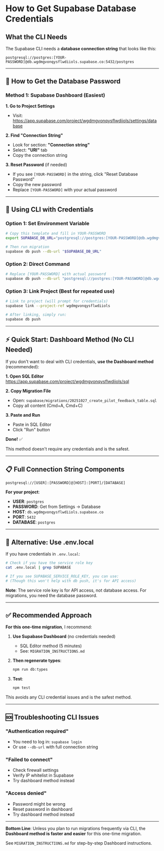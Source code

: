 # How to Get Supabase Database Credentials

## What the CLI Needs

The Supabase CLI needs a **database connection string** that looks like this:

```
postgresql://postgres:[YOUR-PASSWORD]@db.wgdmgvonqysflwdiiols.supabase.co:5432/postgres
```

---

## 🔐 How to Get the Database Password

### Method 1: Supabase Dashboard (Easiest)

**1. Go to Project Settings**
- Visit: https://app.supabase.com/project/wgdmgvonqysflwdiiols/settings/database

**2. Find "Connection String"**
- Look for section: **"Connection string"**
- Select: **"URI"** tab
- Copy the connection string

**3. Reset Password** (if needed)
- If you see `[YOUR-PASSWORD]` in the string, click "Reset Database Password"
- Copy the new password
- Replace `[YOUR-PASSWORD]` with your actual password

---

## 🚀 Using CLI with Credentials

### Option 1: Set Environment Variable

```bash
# Copy this template and fill in YOUR-PASSWORD
export SUPABASE_DB_URL="postgresql://postgres:[YOUR-PASSWORD]@db.wgdmgvonqysflwdiiols.supabase.co:5432/postgres"

# Then run migration
supabase db push --db-url "$SUPABASE_DB_URL"
```

### Option 2: Direct Command

```bash
# Replace [YOUR-PASSWORD] with actual password
supabase db push --db-url "postgresql://postgres:[YOUR-PASSWORD]@db.wgdmgvonqysflwdiiols.supabase.co:5432/postgres"
```

### Option 3: Link Project (Best for repeated use)

```bash
# Link to project (will prompt for credentials)
supabase link --project-ref wgdmgvonqysflwdiiols

# After linking, simply run:
supabase db push
```

---

## ⚡ Quick Start: Dashboard Method (No CLI Needed)

If you don't want to deal with CLI credentials, **use the Dashboard method** (recommended):

**1. Open SQL Editor**
https://app.supabase.com/project/wgdmgvonqysflwdiiols/sql

**2. Copy Migration File**
- Open: `supabase/migrations/20251027_create_pilot_feedback_table.sql`
- Copy all content (Cmd+A, Cmd+C)

**3. Paste and Run**
- Paste in SQL Editor
- Click "Run" button

**Done!** ✅

This method doesn't require any credentials and is the safest.

---

## 📋 Full Connection String Components

```
postgresql://[USER]:[PASSWORD]@[HOST]:[PORT]/[DATABASE]
```

**For your project**:
- **USER**: `postgres`
- **PASSWORD**: Get from Settings → Database
- **HOST**: `db.wgdmgvonqysflwdiiols.supabase.co`
- **PORT**: `5432`
- **DATABASE**: `postgres`

---

## 🔧 Alternative: Use .env.local

If you have credentials in `.env.local`:

```bash
# Check if you have the service role key
cat .env.local | grep SUPABASE

# If you see SUPABASE_SERVICE_ROLE_KEY, you can use:
# (Though this won't help with db push, it's for API access)
```

**Note**: The service role key is for API access, not database access. For migrations, you need the database password.

---

## ✅ Recommended Approach

**For this one-time migration**, I recommend:

1. **Use Supabase Dashboard** (no credentials needed)
   - SQL Editor method (5 minutes)
   - See: `MIGRATION_INSTRUCTIONS.md`

2. **Then regenerate types**:
   ```bash
   npm run db:types
   ```

3. **Test**:
   ```bash
   npm test
   ```

This avoids any CLI credential issues and is the safest method.

---

## 🆘 Troubleshooting CLI Issues

### "Authentication required"
- You need to log in: `supabase login`
- Or use `--db-url` with full connection string

### "Failed to connect"
- Check firewall settings
- Verify IP whitelist in Supabase
- Try dashboard method instead

### "Access denied"
- Password might be wrong
- Reset password in dashboard
- Try dashboard method instead

---

**Bottom Line**: Unless you plan to run migrations frequently via CLI, the **Dashboard method is faster and easier** for this one-time migration.

See `MIGRATION_INSTRUCTIONS.md` for step-by-step Dashboard instructions.

